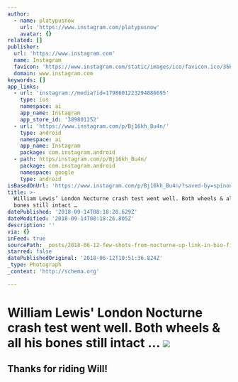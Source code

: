 ```yaml
---
author:
  - name: platypusnow
    url: 'https://www.instagram.com/platypusnow'
    avatar: {}
related: []
publisher:
  url: 'https://www.instagram.com'
  name: Instagram
  favicon: 'https://www.instagram.com/static/images/ico/favicon.ico/36b3ee2d91ed.ico'
  domain: www.instagram.com
keywords: []
app_links:
  - url: 'instagram://media?id=1798601223294086695'
    type: ios
    namespace: ai
    app_name: Instagram
    app_store_id: '389801252'
  - url: 'https://www.instagram.com/p/Bj16kh_Bu4n/'
    type: android
    namespace: ai
    app_name: Instagram
    package: com.instagram.android
  - path: https/instagram.com/p/Bj16kh_Bu4n/
    package: com.instagram.android
    namespace: google
    type: android
isBasedOnUrl: 'https://www.instagram.com/p/Bj16kh_Bu4n/?saved-by=spinonthese'
title: >-
  William Lewis’ London Nocturne crash test went well. Both wheels & all his
  bones still intact … 
datePublished: '2018-09-14T08:18:28.629Z'
dateModified: '2018-09-14T08:18:26.805Z'
description: ''
via: {}
inFeed: true
sourcePath: _posts/2018-06-12-few-shots-from-nocturne-up-link-in-bio-fixedgear-trackbi.md
starred: false
datePublishedOriginal: '2018-06-12T10:51:36.824Z'
_type: Photograph
_context: 'http://schema.org'

---
```

# William Lewis' London Nocturne crash test went well. Both wheels & all his bones still intact ... ![](https://imgflo.herokuapp.com/graph/2b2431f8e7ba7b0/62e5c498430200522c0178bd77de1223/noop.jpg?input=https%3A%2F%2Fscontent-iad3-1.cdninstagram.com%2Fvp%2Faf8295a16ea05c60e66019a7b49453f3%2F5BA4EDC5%2Ft51.2885-15%2Fe35%2F34568263_452648255148279_1631192136223293440_n.jpg)

## Thanks for riding Will!